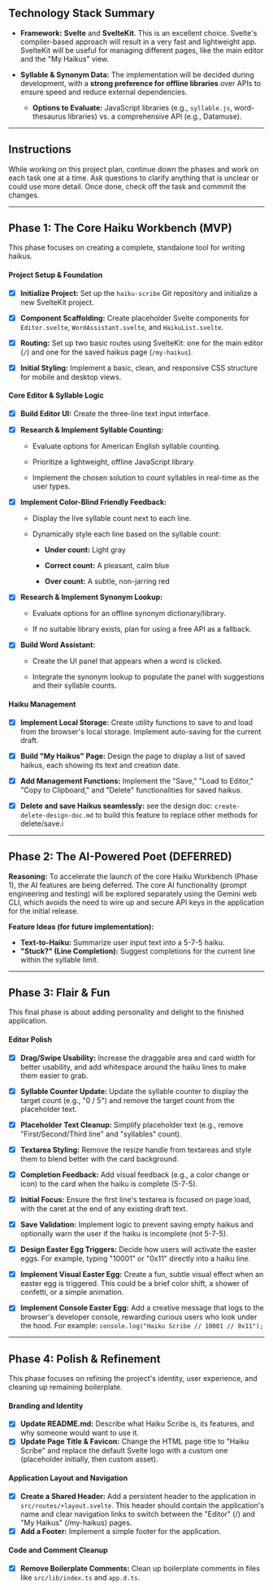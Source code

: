 ## Technology Stack Summary

- **Framework:** **Svelte** and **SvelteKit**. This is an excellent choice. Svelte's compiler-based approach will result in a very fast and lightweight app. SvelteKit will be useful for managing different pages, like the main editor and the "My Haikus" view.

- **Syllable & Synonym Data:** The implementation will be decided during development, with a **strong preference for offline libraries** over APIs to ensure speed and reduce external dependencies.

    - **Options to Evaluate:** JavaScript libraries (e.g., `syllable.js`, word-thesaurus libraries) vs. a comprehensive API (e.g., Datamuse).

---

## Instructions

While working on this project plan, continue down the phases and work on
each task one at a time. Ask questions to clarify anything that is unclear
or could use more detail. Once done, check off the task and commmit the changes.

---

## Phase 1: The Core Haiku Workbench (MVP)

This phase focuses on creating a complete, standalone tool for writing haikus.

#### **Project Setup & Foundation**

- [x] **Initialize Project:** Set up the `haiku-scribe` Git repository and initialize a new SvelteKit project.

- [x] **Component Scaffolding:** Create placeholder Svelte components for `Editor.svelte`, `WordAssistant.svelte`, and `HaikuList.svelte`.

- [x] **Routing:** Set up two basic routes using SvelteKit: one for the main editor (`/`) and one for the saved haikus page (`/my-haikus`).

- [x] **Initial Styling:** Implement a basic, clean, and responsive CSS structure for mobile and desktop views.


#### **Core Editor & Syllable Logic**

- [x] **Build Editor UI:** Create the three-line text input interface.

- [x] **Research & Implement Syllable Counting:**

    - Evaluate options for American English syllable counting.

    - Prioritize a lightweight, offline JavaScript library.

    - Implement the chosen solution to count syllables in real-time as the user types.

- [x] **Implement Color-Blind Friendly Feedback:**

    - Display the live syllable count next to each line.

    - Dynamically style each line based on the syllable count:

        - **Under count:** Light gray

        - **Correct count:** A pleasant, calm blue

        - **Over count:** A subtle, non-jarring red

- [x] **Research & Implement Synonym Lookup:**

    - Evaluate options for an offline synonym dictionary/library.

    - If no suitable library exists, plan for using a free API as a fallback.

- [x] **Build Word Assistant:**

    - Create the UI panel that appears when a word is clicked.

    - Integrate the synonym lookup to populate the panel with suggestions and their syllable counts.


#### **Haiku Management**

- [x] **Implement Local Storage:** Create utility functions to save to and load from the browser's local storage. Implement auto-saving for the current draft.

- [x] **Build "My Haikus" Page:** Design the page to display a list of saved haikus, each showing its text and creation date.

- [x] **Add Management Functions:** Implement the "Save," "Load to Editor," "Copy to Clipboard," and "Delete" functionalities for saved haikus.

- [x] **Delete and save Haikus seamlessly:** see the design doc: `create-delete-design-doc.md` to build this feature to replace other methods for delete/save.i

---

## Phase 2: The AI-Powered Poet (DEFERRED)

**Reasoning:** To accelerate the launch of the core Haiku Workbench (Phase 1), the AI features are being deferred. The core AI functionality (prompt engineering and testing) will be explored separately using the Gemini web CLI, which avoids the need to wire up and secure API keys in the application for the initial release.

**Feature Ideas (for future implementation):**
- **Text-to-Haiku:** Summarize user input text into a 5-7-5 haiku.
- **"Stuck?" (Line Completion):** Suggest completions for the current line within the syllable limit.

---

## Phase 3: Flair & Fun

This final phase is about adding personality and delight to the finished application.

#### Editor Polish

- [x] **Drag/Swipe Usability:** Increase the draggable area and card width for better usability, and add whitespace around the haiku lines to make them easier to grab.
- [x] **Syllable Counter Update:** Update the syllable counter to display the target count (e.g., "0 / 5") and remove the target count from the placeholder text.
- [x] **Placeholder Text Cleanup:** Simplify placeholder text (e.g., remove "First/Second/Third line" and "syllables" count).
- [x] **Textarea Styling:** Remove the resize handle from textareas and style them to blend better with the card background.
- [x] **Completion Feedback:** Add visual feedback (e.g., a color change or icon) to the card when the haiku is complete (5-7-5).
- [x] **Initial Focus:** Ensure the first line's textarea is focused on page load, with the caret at the end of any existing draft text.
- [x] **Save Validation:** Implement logic to prevent saving empty haikus and optionally warn the user if the haiku is incomplete (not 5-7-5).

- [x] **Design Easter Egg Triggers:** Decide how users will activate the easter eggs. For example, typing "10001" or "0x11" directly into a haiku line.

- [x] **Implement Visual Easter Egg:** Create a fun, subtle visual effect when an easter egg is triggered. This could be a brief color shift, a shower of confetti, or a simple animation.

- [x] **Implement Console Easter Egg:** Add a creative message that logs to the browser's developer console, rewarding curious users who look under the hood. For example: `console.log("Haiku Scribe // 10001 // 0x11");`


---

## Phase 4: Polish & Refinement

This phase focuses on refining the project's identity, user experience, and cleaning up remaining boilerplate.

#### **Branding and Identity**

- [x] **Update README.md:** Describe what Haiku Scribe is, its features, and why someone would want to use it.
- [x] **Update Page Title & Favicon:** Change the HTML page title to "Haiku Scribe" and replace the default Svelte logo with a custom one (placeholder initially, then custom asset).

#### **Application Layout and Navigation**

- [x] **Create a Shared Header:** Add a persistent header to the application in `src/routes/+layout.svelte`. This header should contain the application's name and clear navigation links to switch between the "Editor" (/) and "My Haikus" (/my-haikus) pages.
- [x] **Add a Footer:** Implement a simple footer for the application.

#### **Code and Comment Cleanup**

- [x] **Remove Boilerplate Comments:** Clean up boilerplate comments in files like `src/lib/index.ts` and `app.d.ts`.
